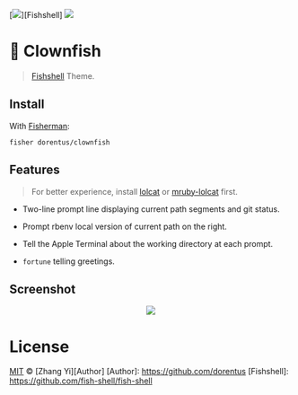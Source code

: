 [![](https://img.shields.io/badge/Fishshell-Theme-00b0ff.svg?style=flat-square)][Fishshell]
![](https://img.shields.io/badge/License-MIT-707070.svg?style=flat-square)

# :tropical_fish: Clownfish

> [Fishshell](http://fishshell.com) Theme.

## Install

With [Fisherman](https://github.com/fisherman/fisherman):

```
fisher dorentus/clownfish
```

## Features

> For better experience, install [lolcat](https://github.com/busyloop/lolcat) or [mruby-lolcat](https://github.com/dorentus/mruby-lolcat) first.

+ Two-line prompt line displaying current path segments and git status.

+ Prompt rbenv local version of current path on the right.

+ Tell the Apple Terminal about the working directory at each prompt.

+ `fortune` telling greetings.

## Screenshot

<p align="center">
<img src="https://cloud.githubusercontent.com/assets/60363/8977900/cae1a80e-36cf-11e5-9621-53aa2fcf826a.png" />
</p>


# License

[MIT](http://opensource.org/licenses/MIT) © [Zhang Yi][Author]
[Author]: https://github.com/dorentus
[Fishshell]: https://github.com/fish-shell/fish-shell
